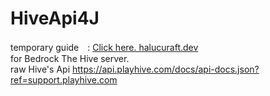 # HiveApi4J
temporary guide　: [Click here. halucuraft.dev](https://site.halucuraft.dev/Apps/HiveApi4J/1.3/specification.txt)  
for Bedrock The Hive server.  
raw Hive's Api https://api.playhive.com/docs/api-docs.json?ref=support.playhive.com  
